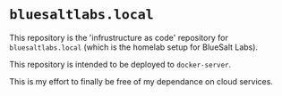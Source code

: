 # `bluesaltlabs.local`

This repository is the 'infrustructure as code' repository for `bluesaltlabs.local` (which is the homelab setup for BlueSalt Labs).

This repository is intended to be deployed to `docker-server`.

This is my effort to finally be free of my dependance on cloud services.
